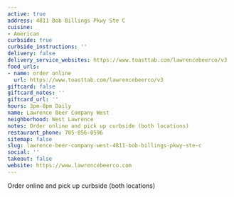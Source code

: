 ```yaml
---
active: true
address: 4811 Bob Billings Pkwy Ste C
cuisine:
- American
curbside: true
curbside_instructions: ''
delivery: false
delivery_service_websites: https://www.toasttab.com/lawrencebeerco/v3
food_urls:
- name: order online
  url: https://www.toasttab.com/lawrencebeerco/v3
giftcard: false
giftcard_notes: ''
giftcard_url: ''
hours: 3pm-8pm Daily
name: Lawrence Beer Company West
neighborhood: West Lawrence
notes: Order online and pick up curbside (both locations)
restaurant_phone: 785-856-0596
sitemap: false
slug: lawrence-beer-company-west-4811-bob-billings-pkwy-ste-c
social: ''
takeout: false
website: https://www.lawrencebeerco.com
---
```


Order online and pick up curbside (both locations)